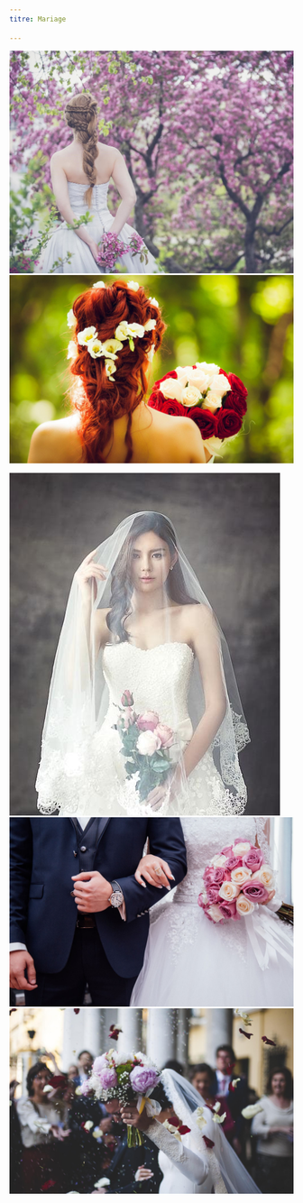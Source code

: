 ```yaml
---
titre: Mariage

---
```


![](./../img/mariage/bride-g6c8509b00_1920.jpg)
![](./../img/mariage/bride-gdab378ece_1920.jpg)

![](./../img/mariage/wedding-dress-1486260_960_720.jpg)
![](./../img/mariage/wedding-gda8cfa9da_1920.jpg)
![](./../img/mariage/wedding-g64a89dde0_1920.jpg)


